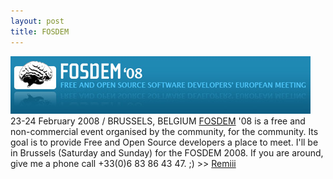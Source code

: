 ```yaml
---
layout: post
title: FOSDEM
---
```


<img src="/assets/images/blog/Salon/FOSDEM2008/Logo_FOSDEM_2008_1.png" alt="" />  
23-24 February 2008 / BRUSSELS, BELGIUM  
<a href="http://www.fosdem.org">FOSDEM</a> '08 is a free and non-commercial event organised by the community, for the community. Its goal is to provide Free and Open Source developers a place to meet.  
I'll be in Brussels (Saturday and Sunday) for the FOSDEM 2008. If you are around, give me a phone call +33(0)6 83 86 43 47. ;) >> <a href="http://www.remibarbe.fr" hreflang="fr">Remiii</a>